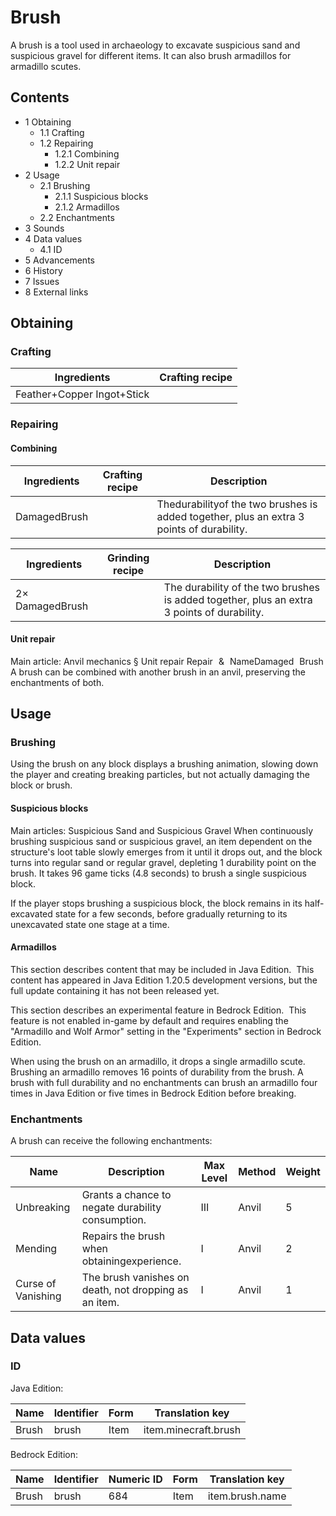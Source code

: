 # Brush
A brush is a tool used in archaeology to excavate suspicious sand and suspicious gravel for different items. It can also brush armadillos for armadillo scutes.

## Contents
- 1 Obtaining
	- 1.1 Crafting
	- 1.2 Repairing
		- 1.2.1 Combining
		- 1.2.2 Unit repair
- 2 Usage
	- 2.1 Brushing
		- 2.1.1 Suspicious blocks
		- 2.1.2 Armadillos
	- 2.2 Enchantments
- 3 Sounds
- 4 Data values
	- 4.1 ID
- 5 Advancements
- 6 History
- 7 Issues
- 8 External links

## Obtaining
### Crafting
| Ingredients                | Crafting recipe |
|----------------------------|-----------------|
| Feather+Copper Ingot+Stick |                 |

### Repairing
#### Combining
| Ingredients  | Crafting recipe | Description                                                                              |
|--------------|-----------------|------------------------------------------------------------------------------------------|
| DamagedBrush |                 | Thedurabilityof the two brushes is added together, plus an extra 3 points of durability. |

| Ingredients     | Grinding recipe | Description                                                                                |
|-----------------|-----------------|--------------------------------------------------------------------------------------------|
| 2× DamagedBrush |                 | The durability of the two brushes is added together, plus an extra 3 points of durability. |

#### Unit repair
Main article: Anvil mechanics § Unit repair
Repair & NameDamaged Brush
A brush can be combined with another brush in an anvil, preserving the enchantments of both.

## Usage
### Brushing
Using the brush on any block displays a brushing animation, slowing down the player and creating breaking particles, but not actually damaging the block or brush.

#### Suspicious blocks
Main articles: Suspicious Sand and Suspicious Gravel
When continuously brushing suspicious sand or suspicious gravel, an item dependent on the structure's loot table slowly emerges from it until it drops out, and the block turns into regular sand or regular gravel, depleting 1 durability point on the brush. It takes 96 game ticks (4.8 seconds) to brush a single suspicious block.

If the player stops brushing a suspicious block, the block remains in its half-excavated state for a few seconds, before gradually returning to its unexcavated state one stage at a time.

#### Armadillos

  

This section describes content that may be included in Java Edition. 
This content has appeared in Java Edition 1.20.5 development versions, but the full update containing it has not been released yet.



  

This section describes an experimental feature in Bedrock Edition. 
This feature is not enabled in-game by default and requires enabling the "Armadillo and Wolf Armor" setting in the "Experiments" section in Bedrock Edition.


When using the brush on an armadillo, it drops a single armadillo scute. Brushing an armadillo removes 16 points of durability from the brush. A brush with full durability and no enchantments can brush an armadillo four times in Java Edition or five times in Bedrock Edition before breaking.

### Enchantments
A brush can receive the following enchantments:

| Name               | Description                                           | Max Level | Method | Weight |
|--------------------|-------------------------------------------------------|-----------|--------|--------|
| Unbreaking         | Grants a chance to negate durability consumption.     | III       | Anvil  | 5      |
| Mending            | Repairs the brush when obtainingexperience.           | I         | Anvil  | 2      |
| Curse of Vanishing | The brush vanishes on death, not dropping as an item. | I         | Anvil  | 1      |

## Data values
### ID
Java Edition:

| Name  | Identifier | Form | Translation key      |
|-------|------------|------|----------------------|
| Brush | brush      | Item | item.minecraft.brush |

Bedrock Edition:

| Name  | Identifier | Numeric ID | Form | Translation key |
|-------|------------|------------|------|-----------------|
| Brush | brush      | 684        | Item | item.brush.name |

